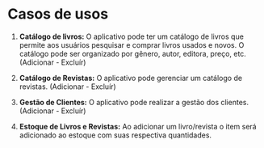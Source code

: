 # Casos de usos

1. **Catálogo de livros:** O aplicativo pode ter um catálogo de livros que permite aos usuários pesquisar e comprar livros usados e novos. O catálogo pode ser organizado por gênero, autor, editora, preço, etc. (Adicionar - Excluír)

2. **Catálogo de Revistas:** O aplicativo pode gerenciar um catálogo de revistas. (Adicionar - Excluír)

3. **Gestão de Clientes:** O aplicativo pode realizar a gestão dos clientes. (Adicionar - Excluír)

4. **Estoque de Livros e Revistas:** Ao adicionar um livro/revista o item será adicionado ao estoque com suas respectiva quantidades.

